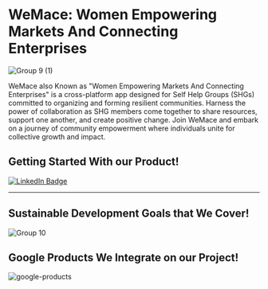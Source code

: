 # WeMace: Women Empowering Markets And Connecting Enterprises
![Group 9 (1)](https://github.com/WeMace/Flutter_App/assets/127939893/e0a3780d-01c0-4722-a163-17df40b3c663)

WeMace also Known as "Women Empowering Markets And Connecting Enterprises" is a cross-platform app designed for Self Help Groups (SHGs) committed to organizing and forming resilient communities. Harness the power of collaboration as SHG members come together to share resources, support one another, and create positive change. Join WeMace and embark on a journey of community empowerment where individuals unite for collective growth and impact.

## Getting Started With our Product!

<a href="https://www.youtube.com/channel/UCoH6Dysalp55yyASPNjzudg">
    <img src="https://img.shields.io/badge/YouTube-%23FF0000.svg?style=for-the-badge&logo=YouTube&logoColor=white" alt="LinkedIn Badge"/>
  </a> 	
  
 <hr>

 ## Sustainable Development Goals that We Cover!

![Group 10](https://github.com/WeMace/Flutter_App/assets/127939893/a0c2d82f-fc23-4705-b452-d82ddaa69947)

 ## Google Products We Integrate on our Project!

![google-products](https://github.com/WeMace/Flutter_App/assets/127939893/8b0f92de-a0e0-4add-95ef-d1d9096dab82)
